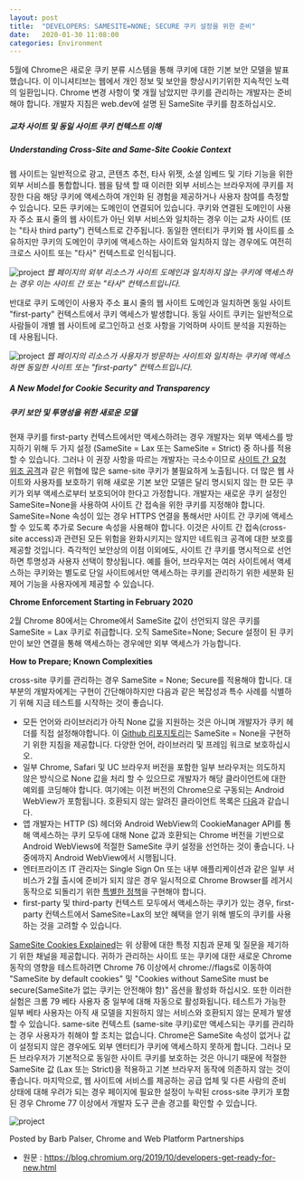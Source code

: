 ```yaml
---
layout: post  
title:  "DEVELOPERS: SAMESITE=NONE; SECURE 쿠키 설정을 위한 준비"  
date:   2020-01-30 11:08:00  
categories: Environment
---
```


5월에 Chrome은 새로운 쿠키 분류 시스템을 통해 쿠키에 대한 기본 보안 모델을 발표했습니다. 이 이니셔티브는 웹에서 개인 정보 및 보안을 향상시키기위한 지속적인 노력의 일환입니다.
Chrome 변경 사항이 몇 개월 남았지만 쿠키를 관리하는 개발자는 준비해야 합니다. 개발자 지침은 web.dev에 설명 된 SameSite 쿠키를 참조하십시오.

##### 교차 사이트 및 동일 사이트 쿠키 컨텍스트 이해
##### Understanding Cross-Site and Same-Site Cookie Context

웹 사이트는 일반적으로 광고, 콘텐츠 추천, 타사 위젯, 소셜 임베드 및 기타 기능을 위한 외부 서비스를 통합합니다. 웹을 탐색 할 때 이러한 외부 서비스는 브라우저에 쿠키를 저장한 다음 해당 쿠키에 액세스하여 개인화 된 경험을 제공하거나 사용자 참여를 측정할 수 있습니다. 모든 쿠키에는 도메인이 연결되어 있습니다. 쿠키와 연결된 도메인이 사용자 주소 표시 줄의 웹 사이트가 아닌 외부 서비스와 일치하는 경우 이는 교차 사이트 (또는 "타사 third party") 컨텍스트로 간주됩니다.
동일한 엔터티가 쿠키와 웹 사이트를 소유하지만 쿠키의 도메인이 쿠키에 액세스하는 사이트와 일치하지 않는 경우에도 여전히 크로스 사이트 또는 "타사" 컨텍스트로 인식됩니다.

![project](./../../../../../../../images/20200130/1.png)
_웹 페이지의 외부 리소스가 사이트 도메인과 일치하지 않는 쿠키에 액세스하는 경우 이는 사이트 간 또는 "타사" 컨텍스트입니다._

반대로 쿠키 도메인이 사용자 주소 표시 줄의 웹 사이트 도메인과 일치하면 동일 사이트 "first-party" 컨텍스트에서 쿠키 액세스가 발생합니다. 동일 사이트 쿠키는 일반적으로 사람들이 개별 웹 사이트에 로그인하고 선호 사항을 기억하며 사이트 분석을 지원하는 데 사용됩니다.

![project](./../../../../../../../images/20200130/2.png)
_웹 페이지의 리소스가 사용자가 방문하는 사이트와 일치하는 쿠키에 액세스하면 동일한 사이트 또는 "first-party" 컨텍스트입니다._

##### A New Model for Cookie Security and Transparency
##### 쿠키 보안 및 투명성을 위한 새로운 모델

현재 쿠키를 first-party 컨텍스트에서만 액세스하려는 경우 개발자는 외부 액세스를 방지하기 위해 두 가지 설정 (SameSite = Lax 또는 SameSite = Strict) 중 하나를 적용할 수 있습니다. 그러나 이 권장 사항을 따르는 개발자는 극소수이므로 [사이트 간 요청 위조 공격](https://cheatsheetseries.owasp.org/cheatsheets/Cross-Site_Request_Forgery_Prevention_Cheat_Sheet.html)과 같은 위협에 많은 same-site 쿠키가 불필요하게 노출됩니다.
더 많은 웹 사이트와 사용자를 보호하기 위해 새로운 기본 보안 모델은 달리 명시되지 않는 한 모든 쿠키가 외부 액세스로부터 보호되어야 한다고 가정합니다. 개발자는 새로운 쿠키 설정인 SameSite=None을 사용하여 사이트 간 접속을 위한 쿠키를 지정해야 합니다.
SameSite=None 속성이 있는 경우 HTTPS 연결을 통해서만 사이트 간 쿠키에 액세스할 수 있도록 추가로 Secure 속성을 사용해야 합니다. 이것은 사이트 간 접속(cross-site access)과 관련된 모든 위험을 완화시키지는 않지만 네트워크 공격에 대한 보호를 제공할 것입니다.
즉각적인 보안상의 이점 이외에도, 사이트 간 쿠키를 명시적으로 선언하면 투명성과 사용자 선택이 향상됩니다. 예를 들어, 브라우저는 여러 사이트에서 액세스하는 쿠키와는 별도로 단일 사이트에서만 액세스하는 쿠키를 관리하기 위한 세분화 된 제어 기능을 사용자에게 제공할 수 있습니다.

**Chrome Enforcement Starting in February 2020**

2월 Chrome 80에서는 Chrome에서 SameSite 값이 선언되지 않은 쿠키를 SameSite = Lax 쿠키로 취급합니다. 오직 SameSite=None; Secure 설정이 된 쿠키만이 보안 연결을 통해 액세스하는 경우에만 외부 액세스가 가능합니다. 

**How to Prepare; Known Complexities**

cross-site 쿠키를 관리하는 경우 SameSite = None; Secure를 적용해야 합니다. 대부분의 개발자에게는 구현이 간단해야하지만 다음과 같은 복잡성과 특수 사례를 식별하기 위해 지금 테스트를 시작하는 것이 좋습니다.

* 모든 언어와 라이브러리가 아직 None 값을 지원하는 것은 아니며 개발자가 쿠키 헤더를 직접 설정해야합니다. 이 [Github 리포지토리](https://github.com/GoogleChromeLabs/samesite-examples)는 SameSite = None을 구현하기 위한 지침을 제공합니다. 다양한 언어, 라이브러리 및 프레임 워크로 보호하십시오.
* 일부 Chrome, Safari 및 UC 브라우저 버전을 포함한 일부 브라우저는 의도하지 않은 방식으로 None 값을 처리 할 수 있으므로 개발자가 해당 클라이언트에 대한 예외를 코딩해야 합니다. 여기에는 이전 버전의 Chrome으로 구동되는 Android WebView가 포함됩니다. 호환되지 않는 알려진 클라이언트 목록은 [다음](https://www.chromium.org/updates/same-site/incompatible-clients/)과 같습니다.
* 앱 개발자는 HTTP (S) 헤더와 Android WebView의 CookieManager API를 통해 액세스하는 쿠키 모두에 대해 None 값과 호환되는 Chrome 버전을 기반으로 Android WebViews에 적절한 SameSite 쿠키 설정을 선언하는 것이 좋습니다. 나중에까지 Android WebView에서 시행됩니다.
* 엔터프라이즈 IT 관리자는 Single Sign On 또는 내부 애플리케이션과 같은 일부 서비스가 2월 출시에 준비가 되지 않은 경우 일시적으로 Chrome Browser를 레거시 동작으로 되돌리기 위한 [특별한 정책](https://www.chromium.org/administrators/policy-list-3/cookie-legacy-samesite-policies/)을 구현해야 합니다.
* first-party 및 third-party 컨텍스트 모두에서 액세스하는 쿠키가 있는 경우, first-party 컨텍스트에서 SameSite=Lax의 보안 혜택을 얻기 위해 별도의 쿠키를 사용하는 것을 고려할 수 있습니다.

[SameSite Cookies Explained](https://web.dev/samesite-cookies-explained/)는 위 상황에 대한 특정 지침과 문제 및 질문을 제기하기 위한 채널을 제공합니다.
귀하가 관리하는 사이트 또는 쿠키에 대한 새로운 Chrome 동작의 영향을 테스트하려면 Chrome 76 이상에서 chrome://flags로 이동하여 "SameSite by default cookies" 및 "Cookies without SameSite must be secure(SameSite가 없는 쿠키는 안전해야 함)" 옵션을 활성화 하십시오. 또한 이러한 실험은 크롬 79 베타 사용자 중 일부에 대해 자동으로 활성화됩니다. 테스트가 가능한 일부 베타 사용자는 아직 새 모델을 지원하지 않는 서비스와 호환되지 않는 문제가 발생할 수 있습니다.
same-site 컨텍스트 (same-site 쿠키)로만 액세스되는 쿠키를 관리하는 경우 사용자가 취해야 할 조치는 없습니다. Chrome은 SameSite 속성이 없거나 값이 설정되지 않은 경우에도 외부 엔터티가 쿠키에 액세스하지 못하게 합니다.
그러나 모든 브라우저가 기본적으로 동일한 사이트 쿠키를 보호하는 것은 아니기 때문에 적절한 SameSite 값 (Lax 또는 Strict)을 적용하고 기본 브라우저 동작에 의존하지 않는 것이 좋습니다.
마지막으로, 웹 사이트에 서비스를 제공하는 공급 업체 및 다른 사람의 준비 상태에 대해 우려가 되는 경우 페이지에 필요한 설정이 누락된 cross-site 쿠키가 포함 된 경우 Chrome 77 이상에서 개발자 도구 콘솔 경고를 확인할 수 있습니다.

![project](./../../../../../../../images/20200130/3.png)

Posted by Barb Palser, Chrome and Web Platform Partnerships

- 원문 : https://blog.chromium.org/2019/10/developers-get-ready-for-new.html